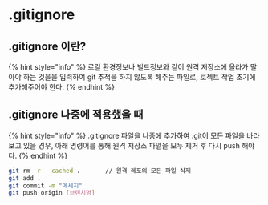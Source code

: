 # .gitignore

## .gitignore 이란?

{% hint style="info" %}
로컬 환경정보나 빌드정보와 같이 원격 저장소에 올라가 말아야 하는 것을을 입력하여 git 추적을 하지 않도록 해주는 파일로, 로젝트 작업 초기에 추가해주어야 한다.
{% endhint %}

## .gitignore 나중에 적용했을 때 &#x20;

{% hint style="info" %}
.gitignore 파일을 나중에 추가하여 .git이 모든 파일을 바라보고 있을 경우, 아래 명령어를 통해 원격 저장소 파일을 모두 제거 후 다시 push 해야 다.
{% endhint %}

```bash
git rm -r --cached .       // 원격 레포의 모든 파일 삭제
git add .
git commit -m "메세지"
git push origin [브랜치명]
```
